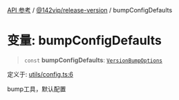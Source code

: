 [API 参考](../wiki/Home) / [@142vip/release-version](../wiki/@142vip.release-version) / bumpConfigDefaults

# 变量: bumpConfigDefaults

> `const` **bumpConfigDefaults**: [`VersionBumpOptions`](../wiki/@142vip.release-version.%E6%8E%A5%E5%8F%A3.VersionBumpOptions)

定义于: [utils/config.ts:6](https://github.com/142vip/core-x/blob/58a4aca72f73ebc92491a458c9b83754486dc296/packages/release-version/src/utils/config.ts#L6)

bump工具，默认配置
